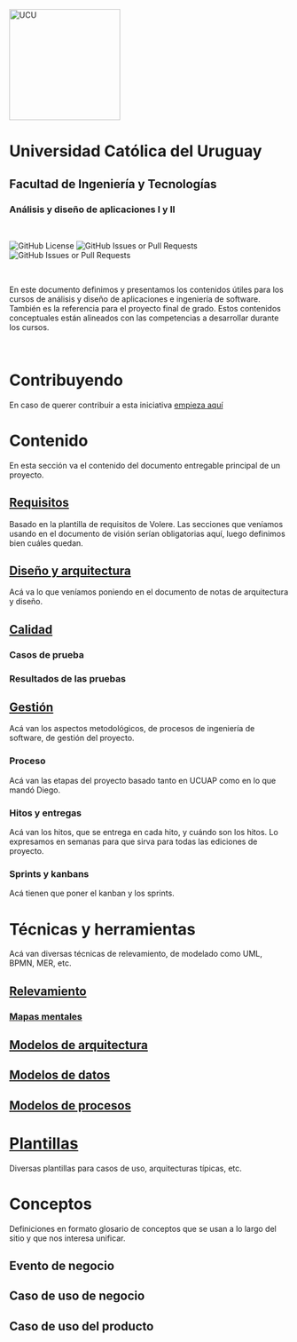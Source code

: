 <img src="https://www.ucu.edu.uy/plantillas/images/logo_ucu.svg" alt="UCU" width="200"/>

# Universidad Católica del Uruguay

## Facultad de Ingeniería y Tecnologías

### Análisis y diseño de aplicaciones I y II

<br/>

![GitHub License](https://img.shields.io/github/license/ucudal/ANDIS_Conceptos)
![GitHub Issues or Pull Requests](https://img.shields.io/github/issues/ucudal/ANDIS_Conceptos)
![GitHub Issues or Pull Requests](https://img.shields.io/github/issues-pr/ucudal/ANDIS_Conceptos)

<br/>

En este documento definimos y presentamos los contenidos útiles para los cursos
de análisis y diseño de aplicaciones e ingeniería de software. También es la
referencia para el proyecto final de grado. Estos contenidos conceptuales están
alineados con las competencias a desarrollar durante los cursos.

</br>

# Contribuyendo

En caso de querer contribuir a esta iniciativa [empieza aquí](./CONTRIBUTING.md)

# Contenido

En esta sección va el contenido del documento entregable principal de un proyecto.

## [Requisitos](./1_Contenido/1_1_Requisitos.md)

Basado en la plantilla de requisitos de Volere. Las secciones que veníamos
usando en el documento de visión serían obligatorias aquí, luego definimos bien
cuáles quedan.

## [Diseño y arquitectura](./1_Contenido/1_2_Diseno_y_Arquitectura.md)

Acá va lo que veníamos poniendo en el documento de notas de arquitectura y diseño.

## [Calidad](./1_Contenido/1_3_Calidad.md)

### Casos de prueba

### Resultados de las pruebas

## [Gestión](./1_Contenido/1_4_Gestion.md)

Acá van los aspectos metodológicos, de procesos de ingeniería de software, de
gestión del proyecto.

### Proceso

Acá van las etapas del proyecto basado tanto en UCUAP como en lo que mandó Diego.

### Hitos y entregas

Acá van los hitos, que se entrega en cada hito, y cuándo son los hitos. Lo
expresamos en semanas para que sirva para todas las ediciones de proyecto.

### Sprints y kanbans

Acá tienen que poner el kanban y los sprints.

# Técnicas y herramientas

Acá van diversas técnicas de relevamiento, de modelado como UML, BPMN, MER, etc.

## [Relevamiento](./2_Tecnicas_y_herramientas/2_1__Relevamiento.md)

### [Mapas mentales](./2_Tecnicas_y_herramientas/2_1_1_Mapas_mentales.md)

## [Modelos de arquitectura](./2_Tecnicas_y_herramientas/2_2_Modelos_de_arquitectura.md)

## [Modelos de datos](./2_Tecnicas_y_herramientas/2_3_Modelos_de_datos.md)

## [Modelos de procesos](./2_Tecnicas_y_herramientas/2_4_Modelos_de_procesos.md)

# [Plantillas](./3_Plantillas/)

Diversas plantillas para casos de uso, arquitecturas típicas, etc.

# Conceptos

Definiciones en formato glosario de conceptos que se usan a lo largo del sitio y
que nos interesa unificar.

## Evento de negocio

## Caso de uso de negocio

## Caso de uso del producto

